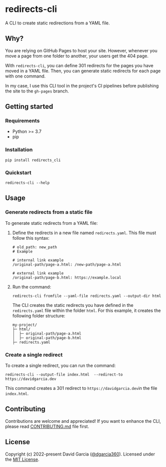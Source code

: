 # redirects-cli

A CLI to create static redirections from a YAML file.

## Why?

You are relying on GitHub Pages to host your site. However, whenever you move a page from one folder to another, your users get the 404 page.

With `redirects-cli`, you can define 301 redirects for the pages you have moved in a YAML file. Then, you can generate static redirects for each page with one command.

In my case, I use this CLI tool in the project's CI pipelines before publishing the site to the `gh-pages` branch.

## Getting started

### Requirements

* Python >= 3.7
* pip

### Installation

```
pip install redirects_cli
```

### Quickstart

```
redirects-cli --help
```

## Usage

### Generate redirects from a static file

To generate static redirects from a YAML file:

1. Define the redirects in a new file named `redirects.yaml`. This file must follow this syntax:

    ```
    # old_path: new_path
    # Example

    # internal link example
    /original-path/page-a.html: /new-path/page-a.html

    # external link example
    /original-path/page-b.html: https://example.local
    ```

2. Run the command:

    ```
    redirects-cli fromfile --yaml-file redirects.yaml --output-dir html
    ```

    The CLI creates the static redirects you have defined in the `redirects.yaml` file within the folder `html`.
    For this example, it creates the following folder structure:

    ```
    my-project/
    ├─ html/
    │  ├─ original-path/page-a.html
    │  ├─ original-path/page-b.html
    ├─ redirects.yaml
    ```

### Create a single redirect

To create a single redirect, you can run the command:

```
redirects-cli --output-file index.html  --redirect-to https://davidgarcia.dev
```

This command creates a 301 redirect to `https://davidgarcia.dev`in the file `index.html`.

## Contributing

Contributions are welcome and appreciated!
If you want to enhance the CLI, please read [CONTRIBUTING.md](CONTRIBUTING.md) file first.

## License

Copyright (c) 2022-present David Garcia ([@dgarcia360](https://davidgarcia.dev)). Licensed under the [MIT License](LICENSE.md).
